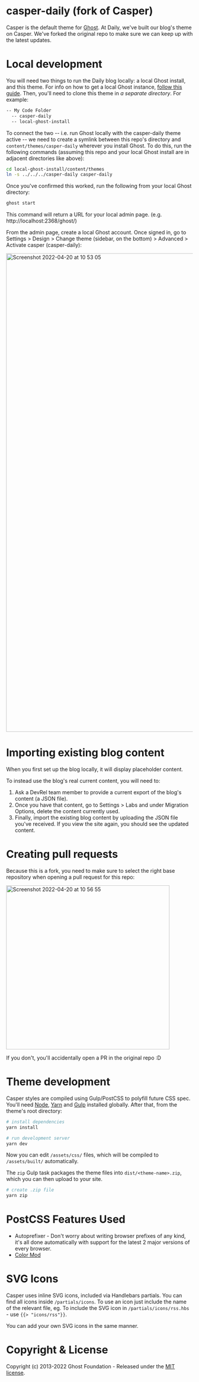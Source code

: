 # casper-daily (fork of Casper)

Casper is the default theme for [Ghost](http://github.com/tryghost/ghost/). At Daily, we've built our blog's theme on Casper. We've forked the original repo to make sure we can keep up with the latest updates.

# Local development

You will need two things to run the Daily blog locally: a local Ghost install, and this theme. For info on how to get a local Ghost instance, [follow this guide](https://ghost.org/docs/install/local/). Then, you'll need to clone this theme in _a separate directory_. For example:

```bash
-- My Code Folder
  -- casper-daily
  -- local-ghost-install
```

To connect the two -- i.e. run Ghost locally with the casper-daily theme active -- we need to create a symlink between this repo's directory and `content/themes/casper-daily` wherever you install Ghost. To do this, run the following commands (assuming this repo and your local Ghost install are in adjacent directories like above):

```bash
cd local-ghost-install/content/themes
ln -s ../../../casper-daily casper-daily
```

Once you've confirmed this worked, run the following from your local Ghost directory:

```bash
ghost start
```

This command will return a URL for your local admin page. (e.g. http://localhost:2368/ghost/)

From the admin page, create a local Ghost account. Once signed in, go to Settings > Design > Change theme (sidebar, on the bottom) > Advanced > Activate casper (casper-daily):

<img width="1287" alt="Screenshot 2022-04-20 at 10 53 05" src="https://user-images.githubusercontent.com/12814720/164191671-b62c8e87-f7d1-48a1-a4c0-9b46e3d81a4e.png">

# Importing existing blog content

When you first set up the blog locally, it will display placeholder content.

To instead use the blog's real current content, you will need to:

1. Ask a DevRel team member to provide a current export of the blog's content (a JSON file).
2. Once you have that content, go to Settings > Labs and under Migration Options, delete the content currently used.
3. Finally, import the existing blog content by uploading the JSON file you've received. If you view the site again, you should see the updated content.

# Creating pull requests

Because this is a fork, you need to make sure to select the right base repository when opening a pull request for this repo:

<img width="441" alt="Screenshot 2022-04-20 at 10 56 55" src="https://user-images.githubusercontent.com/12814720/164191712-8e3bb8fd-1c30-484a-844f-eac1e97352a1.png">

If you don't, you'll accidentally open a PR in the original repo :D

# Theme development

Casper styles are compiled using Gulp/PostCSS to polyfill future CSS spec. You'll need [Node](https://nodejs.org/), [Yarn](https://yarnpkg.com/) and [Gulp](https://gulpjs.com) installed globally. After that, from the theme's root directory:

```bash
# install dependencies
yarn install

# run development server
yarn dev
```

Now you can edit `/assets/css/` files, which will be compiled to `/assets/built/` automatically.

The `zip` Gulp task packages the theme files into `dist/<theme-name>.zip`, which you can then upload to your site.

```bash
# create .zip file
yarn zip
```

# PostCSS Features Used

- Autoprefixer - Don't worry about writing browser prefixes of any kind, it's all done automatically with support for the latest 2 major versions of every browser.
- [Color Mod](https://github.com/jonathantneal/postcss-color-mod-function)

# SVG Icons

Casper uses inline SVG icons, included via Handlebars partials. You can find all icons inside `/partials/icons`. To use an icon just include the name of the relevant file, eg. To include the SVG icon in `/partials/icons/rss.hbs` - use `{{> "icons/rss"}}`.

You can add your own SVG icons in the same manner.

# Copyright & License

Copyright (c) 2013-2022 Ghost Foundation - Released under the [MIT license](LICENSE).
